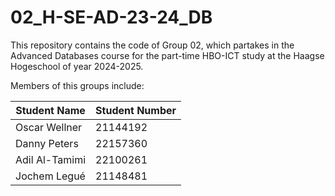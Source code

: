# 02_H-SE-AD-23-24_DB

This repository contains the code of Group 02, which partakes in the Advanced Databases course for the part-time HBO-ICT study at the Haagse Hogeschool of year 2024-2025.

Members of this groups include:

| Student Name   | Student Number |
| -------------- | -------------- |
| Oscar Wellner  | 21144192       |
| Danny Peters   | 22157360       |
| Adil Al-Tamimi | 22100261       |
| Jochem Legué   | 21148481       |
